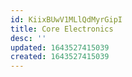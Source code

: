 ```yaml
---
id: KiixBUwV1MLlQdMyrGipI
title: Core Electronics
desc: ''
updated: 1643527415039
created: 1643527415039
---
```



